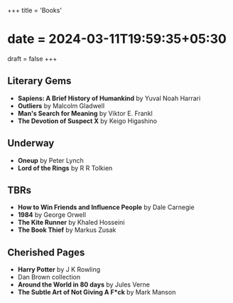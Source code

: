 +++
title = 'Books'
# date = 2024-03-11T19:59:35+05:30
draft = false
+++

## Literary Gems
* **Sapiens: A Brief History of Humankind** by Yuval Noah Harrari
* **Outliers** by Malcolm Gladwell
* **Man's Search for Meaning** by Viktor E. Frankl
* **The Devotion of Suspect X** by Keigo Higashino

## Underway
* **Oneup** by Peter Lynch
* **Lord of the Rings** by R R Tolkien

## TBRs
* **How to Win Friends and Influence People** by Dale Carnegie
* **1984** by George Orwell
* **The Kite Runner**  by Khaled Hosseini
* **The Book Thief** by Markus Zusak

## Cherished Pages
* **Harry Potter** by J K Rowling 
* Dan Brown collection
* **Around the World in 80 days** by Jules Verne
* **The Subtle Art of Not Giving A F*ck** by Mark Manson
